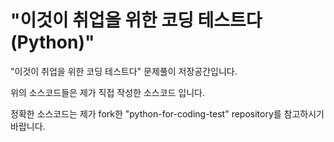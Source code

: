 # "이것이 취업을 위한 코딩 테스트다 (Python)"
"이것이 취업을 위한 코딩 테스트다" 문제풀이 저장공간입니다.

위의 소스코드들은 제가 직접 작성한 소스코드 입니다.

정확한 소스코드는 제가 fork한 "python-for-coding-test" repository를 참고하시기 바랍니다.
